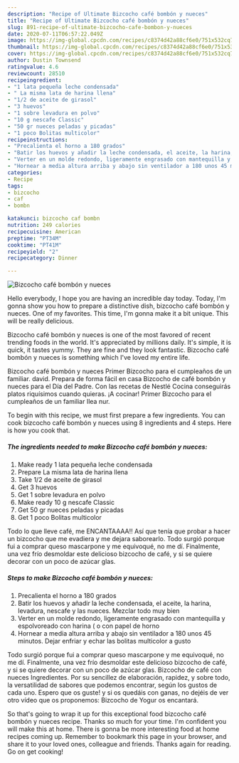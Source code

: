 ```yaml
---
description: "Recipe of Ultimate Bizcocho café bombón y nueces"
title: "Recipe of Ultimate Bizcocho café bombón y nueces"
slug: 891-recipe-of-ultimate-bizcocho-cafe-bombon-y-nueces
date: 2020-07-11T06:57:22.049Z
image: https://img-global.cpcdn.com/recipes/c8374d42a88cf6e0/751x532cq70/bizcocho-cafe-bombon-y-nueces-foto-principal.jpg
thumbnail: https://img-global.cpcdn.com/recipes/c8374d42a88cf6e0/751x532cq70/bizcocho-cafe-bombon-y-nueces-foto-principal.jpg
cover: https://img-global.cpcdn.com/recipes/c8374d42a88cf6e0/751x532cq70/bizcocho-cafe-bombon-y-nueces-foto-principal.jpg
author: Dustin Townsend
ratingvalue: 4.6
reviewcount: 28510
recipeingredient:
- "1 lata pequeña leche condensada"
- " La misma lata de harina llena"
- "1/2 de aceite de girasol"
- "3 huevos"
- "1 sobre levadura en polvo"
- "10 g nescafe Classic"
- "50 gr nueces peladas y picadas"
- "1 poco Bolitas multicolor"
recipeinstructions:
- "Precalienta el horno a 180 grados"
- "Batir los huevos y añadir la leche condensada, el aceite, la harina, levadura, nescafe y las nueces. Mezclar todo muy bien"
- "Verter en un molde redondo, ligeramente engrasado con mantequilla y espolvoreado con harina ( o con papel de horno"
- "Hornear a media altura arriba y abajo sin ventilador a 180 unos 45 minutos. Dejar enfriar y echar las bolitas multicolor a gusto"
categories:
- Recipe
tags:
- bizcocho
- caf
- bombn

katakunci: bizcocho caf bombn 
nutrition: 249 calories
recipecuisine: American
preptime: "PT34M"
cooktime: "PT41M"
recipeyield: "2"
recipecategory: Dinner

---
```



![Bizcocho café bombón y nueces](https://img-global.cpcdn.com/recipes/c8374d42a88cf6e0/751x532cq70/bizcocho-cafe-bombon-y-nueces-foto-principal.jpg)

Hello everybody, I hope you are having an incredible day today. Today, I'm gonna show you how to prepare a distinctive dish, bizcocho café bombón y nueces. One of my favorites. This time, I'm gonna make it a bit unique. This will be really delicious.

Bizcocho café bombón y nueces is one of the most favored of recent trending foods in the world. It's appreciated by millions daily. It's simple, it is quick, it tastes yummy. They are fine and they look fantastic. Bizcocho café bombón y nueces is something which I've loved my entire life.

Bizcocho café bombón y nueces Primer Bizcocho para el cumpleaños de un familiar. david. Prepara de forma fácil en casa Bizcocho de café bombón y nueces para el Día del Padre. Con las recetas de Nestlé Cocina conseguirás platos riquísimos cuando quieras. ¡A cocinar! Primer Bizcocho para el cumpleaños de un familiar Ilea nur.


To begin with this recipe, we must first prepare a few ingredients. You can cook bizcocho café bombón y nueces using 8 ingredients and 4 steps. Here is how you cook that.

<!--inarticleads1-->

##### The ingredients needed to make Bizcocho café bombón y nueces:

1. Make ready 1 lata pequeña leche condensada
1. Prepare  La misma lata de harina llena
1. Take 1/2 de aceite de girasol
1. Get 3 huevos
1. Get 1 sobre levadura en polvo
1. Make ready 10 g nescafe Classic
1. Get 50 gr nueces peladas y picadas
1. Get 1 poco Bolitas multicolor


Todo lo que lleve café, me ENCANTAAAA!! Así que tenía que probar a hacer un bizcocho que me evadiera y me dejara saborearlo. Todo surgió porque fui a comprar queso mascarpone y me equivoqué, no me dí. Finalmente, una vez frío desmoldar este delicioso bizcocho de café, y si se quiere decorar con un poco de azúcar glas. 

<!--inarticleads2-->

##### Steps to make Bizcocho café bombón y nueces:

1. Precalienta el horno a 180 grados
1. Batir los huevos y añadir la leche condensada, el aceite, la harina, levadura, nescafe y las nueces. Mezclar todo muy bien
1. Verter en un molde redondo, ligeramente engrasado con mantequilla y espolvoreado con harina ( o con papel de horno
1. Hornear a media altura arriba y abajo sin ventilador a 180 unos 45 minutos. Dejar enfriar y echar las bolitas multicolor a gusto


Todo surgió porque fui a comprar queso mascarpone y me equivoqué, no me dí. Finalmente, una vez frío desmoldar este delicioso bizcocho de café, y si se quiere decorar con un poco de azúcar glas. Bizcocho de café con nueces Ingredientes. Por su sencillez de elaboración, rapidez, y sobre todo, la versatilidad de sabores que podemos encontrar, según los gustos de cada uno. Espero que os guste! y si os quedáis con ganas, no dejéis de ver otro vídeo que os proponemos: Bizcocho de Yogur os encantará. 

So that's going to wrap it up for this exceptional food bizcocho café bombón y nueces recipe. Thanks so much for your time. I'm confident you will make this at home. There is gonna be more interesting food at home recipes coming up. Remember to bookmark this page in your browser, and share it to your loved ones, colleague and friends. Thanks again for reading. Go on get cooking!
